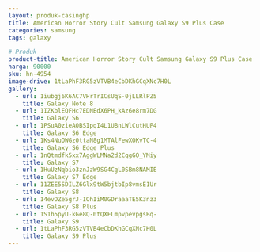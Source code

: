 ```yaml
---
layout: produk-casinghp
title: American Horror Story Cult Samsung Galaxy S9 Plus Case
categories: samsung
tags: galaxy

# Produk
product-title: American Horror Story Cult Samsung Galaxy S9 Plus Case
harga: 90000
sku: hn-4954
image-drive: 1tLaPhF3RG5zVTVB4eCbDKhGCqXNc7H0L
gallery:
  - url: 1iubgj6K6AC7VHrTrICsUqS-0jLLRlPZ5
    title: Galaxy Note 8
  - url: 1IZKblEQFHc7EDNEdX6PH_kAz6e8rm7DG
    title: Galaxy S6
  - url: 1PSuA0zieAOBSIpqI4L1UBnLWlCutHUP4
    title: Galaxy S6 Edge
  - url: 1Ks4NuOWGz0ttaN8g1MTAlFewXOKvTC-4
    title: Galaxy S6 Edge Plus
  - url: 1nQtmdfk5xx7AggWLMNa2d2CqgGO_YMiy
    title: Galaxy S7
  - url: 1HuUzNqbio3znJzW9SG4CgL0SBm8NAMIE
    title: Galaxy S7 Edge
  - url: 11ZEE5SDILZ6Glx9tW5bjtbIp8vmsE1Ur
    title: Galaxy S8
  - url: 14evOZe5grJ-IOhIiM0GDraaaTE5K3nz3
    title: Galaxy S8 Plus
  - url: 1S1h5pyU-kGe8Q-0tQXFLmpvpevpgsBq-
    title: Galaxy S9
  - url: 1tLaPhF3RG5zVTVB4eCbDKhGCqXNc7H0L
    title: Galaxy S9 Plus
---
```

